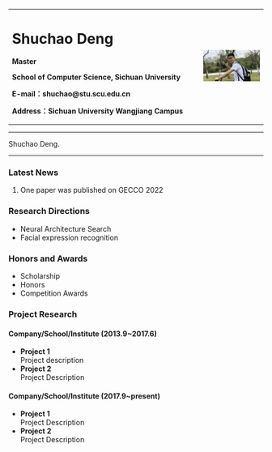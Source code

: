<div>
<table border="0">
  <tr>
    <td>
      <h1>Shuchao Deng</h1>
      <p><b>Master</b></p>
      <p><b>School of Computer Science, Sichuan University</b></p>
      <p><b>E-mail：shuchao@stu.scu.edu.cn</b></p>
      <p><b>Address：Sichuan University Wangjiang Campus</b></p>
    </td>
    <td width="25%">
      <img src="/shuchao.jpg" width="100%">
    </td>
  </tr>
</table>
</div>

---

Shuchao Deng.

---

### Latest News
1. One paper was published on GECCO 2022

### Research Directions
- Neural Architecture Search
- Facial expression recognition

### Honors and Awards
- Scholarship
- Honors
- Competition Awards
### Project Research
#### Company/School/Institute (2013.9~2017.6)
- **Project 1**  
Project description
- **Project 2**  
Project Description

#### Company/School/Institute (2017.9~present)
- **Project 1**  
Project Description
- **Project 2**  
Project Description
